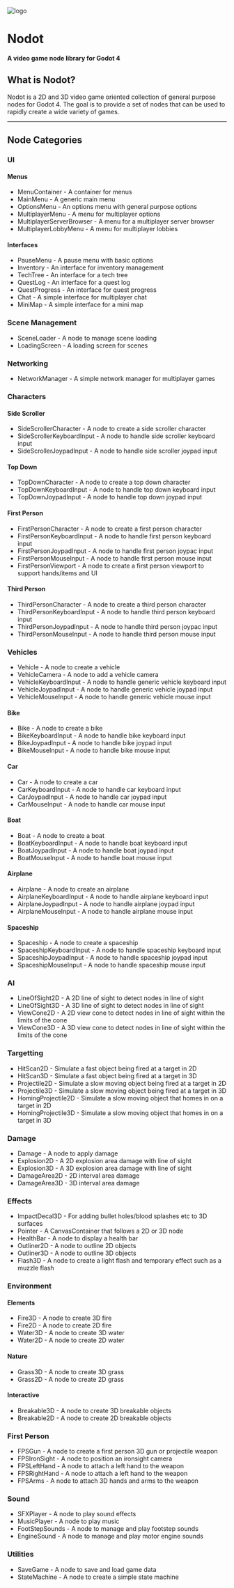 ![logo](logo.png)

# Nodot
**A video game node library for Godot 4**

## What is Nodot?

Nodot is a 2D and 3D video game oriented collection of general purpose nodes for Godot 4. The goal is to provide a set of nodes that can be used to rapidly create a wide variety of games.

---

## Node Categories

### UI

#### Menus

- MenuContainer - A container for menus
- MainMenu - A generic main menu
- OptionsMenu - An options menu with general purpose options
- MultiplayerMenu - A menu for multiplayer options
- MultiplayerServerBrowser - A menu for a multiplayer server browser
- MultiplayerLobbyMenu - A menu for multiplayer lobbies

#### Interfaces

- PauseMenu - A pause menu with basic options
- Inventory - An interface for inventory management
- TechTree - An interface for a tech tree
- QuestLog - An interface for a quest log
- QuestProgress - An interface for quest progress
- Chat - A simple interface for multiplayer chat
- MiniMap - A simple interface for a mini map

### Scene Management

- SceneLoader - A node to manage scene loading
- LoadingScreen - A loading screen for scenes

### Networking

- NetworkManager - A simple network manager for multiplayer games

### Characters

#### Side Scroller

- SideScrollerCharacter - A node to create a side scroller character
- SideScrollerKeyboardInput - A node to handle side scroller keyboard input
- SideScrollerJoypadInput - A node to handle side scroller joypad input

#### Top Down

- TopDownCharacter - A node to create a top down character
- TopDownKeyboardInput - A node to handle top down keyboard input
- TopDownJoypadInput - A node to handle top down joypad input

#### First Person

- FirstPersonCharacter - A node to create a first person character
- FirstPersonKeyboardInput - A node to handle first person keyboard input
- FirstPersonJoypadInput - A node to handle first person joypac input
- FirstPersonMouseInput - A node to handle first person mouse input
- FirstPersonViewport - A node to create a first person viewport to support hands/items and UI

#### Third Person

- ThirdPersonCharacter - A node to create a third person character
- ThirdPersonKeyboardInput - A node to handle third person keyboard input
- ThirdPersonJoypadInput - A node to handle third person joypac input
- ThirdPersonMouseInput - A node to handle third person mouse input
  
### Vehicles

- Vehicle - A node to create a vehicle
- VehicleCamera - A node to add a vehicle camera
- VehicleKeyboardInput - A node to handle generic vehicle keyboard input
- VehicleJoypadInput - A node to handle generic vehicle joypad input
- VehicleMouseInput - A node to handle generic vehicle mouse input

#### Bike

- Bike - A node to create a bike
- BikeKeyboardInput - A node to handle bike keyboard input
- BikeJoypadInput - A node to handle bike joypad input
- BikeMouseInput - A node to handle bike mouse input

#### Car

- Car - A node to create a car
- CarKeyboardInput - A node to handle car keyboard input
- CarJoypadInput - A node to handle car joypad input
- CarMouseInput - A node to handle car mouse input

#### Boat

- Boat - A node to create a boat
- BoatKeyboardInput - A node to handle boat keyboard input
- BoatJoypadInput - A node to handle boat joypad input
- BoatMouseInput - A node to handle boat mouse input

#### Airplane

- Airplane - A node to create an airplane
- AirplaneKeyboardInput - A node to handle airplane keyboard input
- AirplaneJoypadInput - A node to handle airplane joypad input
- AirplaneMouseInput - A node to handle airplane mouse input

#### Spaceship

- Spaceship - A node to create a spaceship
- SpaceshipKeyboardInput - A node to handle spaceship keyboard input
- SpaceshipJoypadInput - A node to handle spaceship joypad input
- SpaceshipMouseInput - A node to handle spaceship mouse input

### AI

- LineOfSight2D - A 2D line of sight to detect nodes in line of sight
- LineOfSight3D - A 3D line of sight to detect nodes in line of sight
- ViewCone2D - A 2D view cone to detect nodes in line of sight within the limits of the cone
- ViewCone3D - A 3D view cone to detect nodes in line of sight within the limits of the cone

### Targetting

- HitScan2D - Simulate a fast object being fired at a target in 2D
- HitScan3D - Simulate a fast object being fired at a target in 3D
- Projectile2D - Simulate a slow moving object being fired at a target in 2D
- Projectile3D - Simulate a slow moving object being fired at a target in 3D
- HomingProjectile2D - Simulate a slow moving object that homes in on a target in 2D
- HomingProjectile3D - Simulate a slow moving object that homes in on a target in 3D

### Damage

- Damage - A node to apply damage
- Explosion2D - A 2D explosion area damage with line of sight
- Explosion3D - A 3D explosion area damage with line of sight
- DamageArea2D - 2D interval area damage
- DamageArea3D - 3D interval area damage

### Effects

- ImpactDecal3D - For adding bullet holes/blood splashes etc to 3D surfaces
- Pointer - A CanvasContainer that follows a 2D or 3D node
- HealthBar - A node to display a health bar
- Outliner2D - A node to outline 2D objects
- Outliner3D - A node to outline 3D objects
- Flash3D - A node to create a light flash and temporary effect such as a muzzle flash

### Environment

#### Elements

- Fire3D - A node to create 3D fire
- Fire2D - A node to create 2D fire
- Water3D - A node to create 3D water
- Water2D - A node to create 2D water

#### Nature

- Grass3D - A node to create 3D grass
- Grass2D - A node to create 2D grass

#### Interactive

- Breakable3D - A node to create 3D breakable objects
- Breakable2D - A node to create 2D breakable objects

### First Person

- FPSGun - A node to create a first person 3D gun or projectile weapon
- FPSIronSight - A node to position an ironsight camera
- FPSLeftHand - A node to attach a left hand to the weapon
- FPSRightHand - A node to attach a left hand to the weapon
- FPSArms - A node to attach 3D hands and arms to the weapon

### Sound

- SFXPlayer - A node to play sound effects
- MusicPlayer - A node to play music
- FootStepSounds - A node to manage and play footstep sounds
- EngineSound - A node to manage and play motor engine sounds

### Utilities

- SaveGame - A node to save and load game data
- StateMachine - A node to create a simple state machine